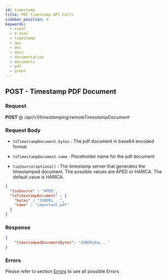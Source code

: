 ```yaml
---
id: timestamp
title: PDF Timestamp API Calls
sidebar_position: 4
keywords:
  - eseal
  - e-seal
  - timestamp
  - api
  - doc
  - docs
  - documentation
  - documents
  - pdf
  - grnet
---
```



## POST - Timestamp PDF Document

### Request

<b>POST</b> @ <i>/api/v1/timestamping/remoteTimestampDocument</i>

### Request Body

 - `toTimestampDocument.bytes` : The pdf document in base64 encoded format

 - `toTimestampDocument.name` : Placeholder name for the pdf document

 - `tspSource(optional)` : The timestamp server that generates the timestamped document. 
The possible values are APED or HARICA. The default value is HARICA.


```json
{
  "tsaSource" : "APED",
  "toTimestampDocument" : {
    "bytes" : "JVBERi...",
    "name" : "important.pdf"
  }
}
```

### Response

```json
{
    "timestampedDocumentBytes": "JVBERi0xL..."
}
```

### Errors
Please refer to section [Errors](errors.md) to see all possible Errors

